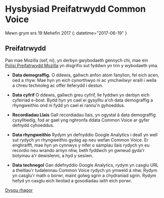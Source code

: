 # Hysbysiad Preifatrwydd Common Voice

Mewn grym ers ⁨19 Mehefin 2017⁩ {: datetime="2017-06-19" }

## Preifatrwydd

Pan mae Mozilla (sef, ni), yn derbyn gwybodaeth gennych chi, mae ein [Polisi Preifatrwydd Mozilla](https://www.mozilla.org/privacy) yn disgrifio sut fyddwn yn trin y wybodaeth yma.

* **Data demograffig.** O ddewis, gallwch anfon atom fanylion, fel eich acen, oed a rhyw. Mae hyn yn eich cynorthwyo ni ac ymchwilwyr eraill i wella a chreu technoleg ac offer lleferydd i destun.

* **Data cyfrif** O ddewis, gallwch greu cyfrif, lle fyddwn yn derbyn eich cyfeiriad e-bost. Bydd hyn yn cael ei gysylltu a'ch data demograffig a rhyngweithio ond ni fydd yn cael ei rannu'n gyhoeddus.

* **Recordiadau Llais** Gall recordiadau llais, yn ogystal â data demograffig cysylltiedig, fod ar gael yng nghronfa ddata Common Voice ar gyfer defnydd cyhoeddus.

* **Data rhyngweithio** Rydym yn defnyddio Google Analytics i deall yn well sut rydych yn rhyngweithio gydag ap neu wefan Common Voice. Er enghraifft, mae hyn yn cynnwys y nifer o samplau llais rydych yn eu recordio neu wrando arnyn nhw, beth fyddwch yn gwneud gyda'r botymau a'r dewislenni, a hyd y sesiwn.

* **Data technegol** Gan ddefnyddio Google Analytics, rydym yn casglu URL a theitlau'r tudalennau Common Voice rydych yn ymweld á nhw. Rydym yn casglu'r math o borwr, maint golwg sgrin a chydraniad sgrin. Rydym hefyd yn casglu eich lleoliad a gosodiadau iaith eich porwr.

[Dysgu rhagor](https://github.com/mozilla/voice-web/blob/master/docs/data_dictionary.md)
